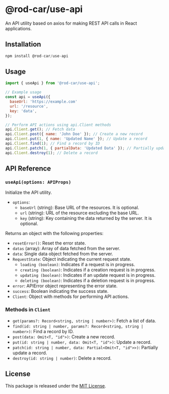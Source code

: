 # @rod-car/use-api

An API utility based on axios for making REST API calls in React applications.

## Installation

```javascript
npm install @rod-car/use-api
```

## Usage

```javascript
import { useApi } from '@rod-car/use-api';

// Example usage
const api = useApi({
  baseUrl: 'https://example.com'
  url: '/resource',
  key: 'data',
});

// Perform API actions using api.Client methods
api.Client.get(); // Fetch data
api.Client.post({ name: 'John Doe' }); // Create a new record
api.Client.put(1, { name: 'Updated Name' }); // Update a record
api.Client.find(1); // Find a record by ID
api.Client.patch(1, { partialData: 'Updated Data' }); // Partially update a record
api.Client.destroy(1); // Delete a record
```

## API Reference

### `useApi(options: APIProps)`

Initialize the API utility.

- `options`:
  - `baseUrl` (string): Base URL of the resources. It is optional.
  - `url` (string): URL of the resource excluding the base URL.
  - `key` (string): Key containing the data returned by the server. It is optional.

Returns an object with the following properties:

- `resetError()`: Reset the error state.
- `datas` (array): Array of data fetched from the server.
- `data`: Single data object fetched from the server.
- `RequestState`: Object indicating the current request state.
  - `loading (boolean)`: Indicates if a request is in progress.
  - `creating (boolean)`: Indicates if a creation request is in progress.
  - `updating (boolean)`: Indicates if an update request is in progress.
  - `deleting (boolean)`: Indicates if a deletion request is in progress.
- `error`: APIError object representing the error state.
- `success`: Boolean indicating the success state.
- `Client`: Object with methods for performing API actions.

### Methods in `Client`

- `get(params?: Record<string, string | number>)`: Fetch a list of data.
- `find(id: string | number, params?: Record<string, string | number>)`: Find a record by ID.
- `post(data: Omit<T, "id">)`: Create a new record.
- `put(id: string | number, data: Omit<T, "id">)`: Update a record.
- `patch(id: string | number, data: Partial<Omit<T, "id">>)`: Partially update a record.
- `destroy(id: string | number)`: Delete a record.

## License

This package is released under the [MIT License](LICENSE).